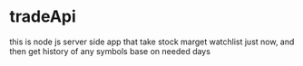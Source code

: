 # tradeApi

this is node js server side app that take stock marget watchlist just now, 
and then get history of any symbols base on needed days
